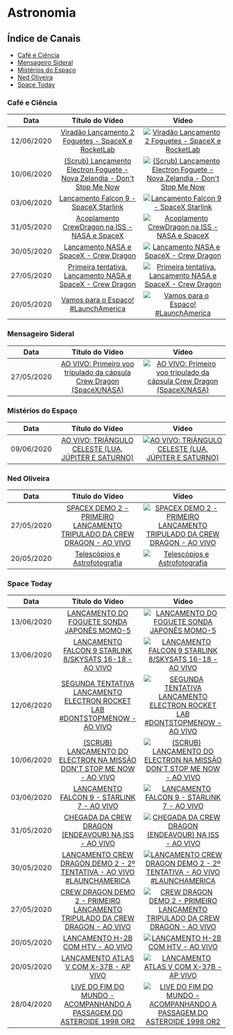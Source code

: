# Astronomia

## Índice de Canais

* [Café e Ciência](#Café-e-Ciência)
* [Mensageiro Sideral](#Mensageiro-Sideral)
* [Mistérios do Espaço](#Misterios-do-espaço)
* [Ned Oliveira](#Ned-Oliveira)
* [Space Today](#Space-Today)

### Café e Ciência

| Data | Título do Vídeo                                                                                      | Vídeo |
| -------|:----------------------------------------------------------------------------------------------------:|:-----:|
| 12/06/2020 | [Viradão Lançamento 2 Foguetes - SpaceX e RocketLab](https://www.youtube.com/watch?v=gWp5koogfZA) | [![Viradão Lançamento 2 Foguetes - SpaceX e RocketLab](https://img.youtube.com/vi/gWp5koogfZA/mqdefault.jpg)](http://www.youtube.com/watch?v=gWp5koogfZA)|
| 10/06/2020 | [(Scrub) Lançamento Electron Foguete - Nova Zelandia - Don't Stop Me Now](https://www.youtube.com/watch?v=GCDPjG8VLBw) | [![(Scrub) Lançamento Electron Foguete - Nova Zelandia - Don't Stop Me Now](https://img.youtube.com/vi/GCDPjG8VLBw/mqdefault.jpg)](http://www.youtube.com/watch?v=GCDPjG8VLBw)|
| 03/06/2020 | [Lançamento Falcon 9 - SpaceX Starlink](https://www.youtube.com/watch?v=ccCs-oORbWE) | [![Lançamento Falcon 9 - SpaceX Starlink](https://img.youtube.com/vi/ccCs-oORbWE/mqdefault.jpg)](http://www.youtube.com/watch?v=ccCs-oORbWE)|
| 31/05/2020 | [Acoplamento CrewDragon na ISS - NASA e SpaceX](https://www.youtube.com/watch?v=tHGEavLw8Wo) | [![Acoplamento CrewDragon na ISS - NASA e SpaceX](https://img.youtube.com/vi/tHGEavLw8Wo/mqdefault.jpg)](http://www.youtube.com/watch?v=tHGEavLw8Wo)|
| 30/05/2020 | [Lançamento NASA e SpaceX - Crew Dragon](https://www.youtube.com/watch?v=lq2VKTQ4_ag) | [![Lançamento NASA e SpaceX - Crew Dragon](https://img.youtube.com/vi/lq2VKTQ4_ag/mqdefault.jpg)](http://www.youtube.com/watch?v=lq2VKTQ4_ag)|
| 27/05/2020 | [Primeira tentativa. Lançamento NASA e SpaceX - Crew Dragon](https://www.youtube.com/watch?v=aRzniN7X01Y) | [![Primeira tentativa. Lançamento NASA e SpaceX - Crew Dragon](https://img.youtube.com/vi/aRzniN7X01Y/mqdefault.jpg)](http://www.youtube.com/watch?v=aRzniN7X01Y)|
| 20/05/2020  | [Vamos para o Espaço! #LaunchAmerica](https://www.youtube.com/watch?v=QtFkY0-wQO0) | [![Vamos para o Espaço! #LaunchAmerica](https://img.youtube.com/vi/QtFkY0-wQO0/mqdefault.jpg)](http://www.youtube.com/watch?v=QtFkY0-wQO0)|

### Mensageiro Sideral

| Data       | Título do Vídeo                                                                                      | Vídeo |
| -----------|:----------------------------------------------------------------------------------------------------:|:-----:|
| 27/05/2020 | [AO VIVO: Primeiro voo tripulado da cápsula Crew Dragon (SpaceX/NASA)](https://www.youtube.com/watch?v=ET3JoMNIb7E) | [![AO VIVO: Primeiro voo tripulado da cápsula Crew Dragon (SpaceX/NASA)](https://img.youtube.com/vi/ET3JoMNIb7E/mqdefault.jpg)](http://www.youtube.com/watch?v=ET3JoMNIb7E)|

### Mistérios do Espaço

| Data | Título do Vídeo                                                                                      | Vídeo |
| -------|:----------------------------------------------------------------------------------------------------:|:-----:|
| 09/06/2020 | [AO VIVO: TRIÂNGULO CELESTE (LUA, JÚPITER E SATURNO)](https://www.youtube.com/watch?v=8SmR-8u2F7c) | [![AO VIVO: TRIÂNGULO CELESTE (LUA, JÚPITER E SATURNO)](https://img.youtube.com/vi/8SmR-8u2F7c/mqdefault.jpg)](http://www.youtube.com/watch?v=8SmR-8u2F7c)|

### Ned Oliveira

| Data | Título do Vídeo                                                                                      | Vídeo |
| -------|:----------------------------------------------------------------------------------------------------:|:-----:|
| 27/05/2020 | [SPACEX DEMO 2 - PRIMEIRO LANÇAMENTO TRIPULADO DA CREW DRAGON - AO VIVO](https://www.youtube.com/watch?v=jLTBSaQDdt4) | [![SPACEX DEMO 2 - PRIMEIRO LANÇAMENTO TRIPULADO DA CREW DRAGON - AO VIVO](https://img.youtube.com/vi/jLTBSaQDdt4/mqdefault.jpg)](http://www.youtube.com/watch?v=jLTBSaQDdt4)|
| 20/05/2020 | [Telescópios e Astrofotografia](https://www.youtube.com/watch?v=vQ4SDHXWIOI) | [![Telescópios e Astrofotografia](https://img.youtube.com/vi/vQ4SDHXWIOI/mqdefault.jpg)](http://www.youtube.com/watch?v=vQ4SDHXWIOI)|

### Space Today

| Data | Título do Vídeo                                                                                      | Vídeo |
| -------|:----------------------------------------------------------------------------------------------------:|:-----:|
| 13/06/2020 | [LANÇAMENTO DO FOGUETE SONDA JAPONÊS MOMO-5](https://www.youtube.com/watch?v=Q9o82JuQ5YM) | [![LANÇAMENTO DO FOGUETE SONDA JAPONÊS MOMO-5](https://img.youtube.com/vi/Q9o82JuQ5YM/mqdefault.jpg)](http://www.youtube.com/watch?v=Q9o82JuQ5YM)|
| 13/06/2020 | [LANÇAMENTO FALCON 9 STARLINK 8/SKYSATS 16-18 - AO VIVO](https://www.youtube.com/watch?v=uwvJ2sekEpE) | [![LANÇAMENTO FALCON 9 STARLINK 8/SKYSATS 16-18 - AO VIVO](https://img.youtube.com/vi/uwvJ2sekEpE/mqdefault.jpg)](http://www.youtube.com/watch?v=uwvJ2sekEpE)|
| 12/06/2020 | [SEGUNDA TENTATIVA LANÇAMENTO ELECTRON ROCKET LAB #DONTSTOPMENOW - AO VIVO](https://www.youtube.com/watch?v=Ectw5UotI-4) | [![SEGUNDA TENTATIVA LANÇAMENTO ELECTRON ROCKET LAB #DONTSTOPMENOW - AO VIVO](https://img.youtube.com/vi/Ectw5UotI-4/mqdefault.jpg)](http://www.youtube.com/watch?v=Ectw5UotI-4)|
| 10/06/2020 | [(SCRUB) LANÇAMENTO DO ELECTRON NA MISSÃO DON'T STOP ME NOW - AO VIVO](https://www.youtube.com/watch?v=TTYM0AZdivc) | [![(SCRUB) LANÇAMENTO DO ELECTRON NA MISSÃO DON'T STOP ME NOW - AO VIVO](https://img.youtube.com/vi/TTYM0AZdivc/mqdefault.jpg)](http://www.youtube.com/watch?v=TTYM0AZdivc)|
| 03/06/2020 | [LANÇAMENTO FALCON 9 - STARLINK 7 - AO VIVO](https://www.youtube.com/watch?v=9Mmh05hsjDA) | [![LANÇAMENTO FALCON 9 - STARLINK 7 - AO VIVO](https://img.youtube.com/vi/9Mmh05hsjDA/mqdefault.jpg)](http://www.youtube.com/watch?v=9Mmh05hsjDA)|
| 31/05/2020 | [CHEGADA DA CREW DRAGON (ENDEAVOUR) NA ISS - AO VIVO](https://www.youtube.com/watch?v=8zdwLVWceIk) | [![CHEGADA DA CREW DRAGON (ENDEAVOUR) NA ISS - AO VIVO](https://img.youtube.com/vi/8zdwLVWceIk/mqdefault.jpg)](http://www.youtube.com/watch?v=8zdwLVWceIk)|
| 30/05/2020 | [LANÇAMENTO CREW DRAGON DEMO 2 - 2º TENTATIVA - AO VIVO #LAUNCHAMERICA](https://www.youtube.com/watch?v=IZa7JhnpNfc) | [![LANÇAMENTO CREW DRAGON DEMO 2 - 2º TENTATIVA - AO VIVO #LAUNCHAMERICA](https://img.youtube.com/vi/IZa7JhnpNfc/mqdefault.jpg)](http://www.youtube.com/watch?v=IZa7JhnpNfc)|
| 27/05/2020 | [CREW DRAGON DEMO 2 - PRIMEIRO LANÇAMENTO TRIPULADO DA CREW DRAGON - AO VIVO](https://www.youtube.com/watch?v=irT6AtrWrWA) | [![CREW DRAGON DEMO 2 - PRIMEIRO LANÇAMENTO TRIPULADO DA CREW DRAGON - AO VIVO](https://img.youtube.com/vi/irT6AtrWrWA/mqdefault.jpg)](http://www.youtube.com/watch?v=irT6AtrWrWA)|
| 20/05/2020 | [LANÇAMENTO H-2B COM HTV - AO VIVO](https://www.youtube.com/watch?v=OFqlHNcroTo) | [![LANÇAMENTO H-2B COM HTV - AO VIVO](https://img.youtube.com/vi/OFqlHNcroTo/mqdefault.jpg)](http://www.youtube.com/watch?v=OFqlHNcroTo)|
| 20/05/2020 | [LANÇAMENTO ATLAS V COM X-37B - AP VIVO](https://www.youtube.com/watch?v=5I8E5BJCnbo) | [![LANÇAMENTO ATLAS V COM X-37B - AP VIVO](https://img.youtube.com/vi/5I8E5BJCnbo/mqdefault.jpg)](http://www.youtube.com/watch?v=5I8E5BJCnbo)|
| 28/04/2020 | [LIVE DO FIM DO MUNDO - ACOMPANHANDO A PASSAGEM DO ASTEROIDE 1998 OR2](https://www.youtube.com/watch?v=X3l63uKJ1Qw) | [![LIVE DO FIM DO MUNDO - ACOMPANHANDO A PASSAGEM DO ASTEROIDE 1998 OR2](https://img.youtube.com/vi/X3l63uKJ1Qw/mqdefault.jpg)](http://www.youtube.com/watch?v=X3l63uKJ1Qw)|

